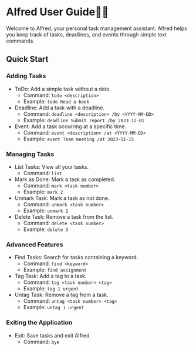 # Alfred User Guide🤵🏻

Welcome to Alfred, your personal task management assistant. Alfred helps you keep track of tasks, deadlines,
and events through simple text commands.

## Quick Start

### Adding Tasks

- ToDo: Add a simple task without a date.
   - Command: `todo <description>`
   - Example: `todo Read a book`
- Deadline: Add a task with a deadline.
   - Command: `deadline <description> /by <YYYY-MM-DD>`
   - Example: `deadline Submit report /by 2023-12-01`
- Event: Add a task occurring at a specific time.
   - Command: `event <description> /at <YYYY-MM-DD>`
   - Example: `event Team meeting /at 2023-11-15`

### Managing Tasks

- List Tasks: View all your tasks.
   - Command: `list`
- Mark as Done: Mark a task as completed.
   - Command: `mark <task number>`
   - Example: `mark 2`
- Unmark Task: Mark a task as not done.
   - Command: `unmark <task number>`
   - Example: `unmark 2`
- Delete Task: Remove a task from the list.
   - Command: `delete <task number>`
   - Example: `delete 3`

### Advanced Features

- Find Tasks: Search for tasks containing a keyword.
   - Command: `find <keyword>`
   - Example: `find assignment`
- Tag Task: Add a tag to a task.
   - Command: `tag <task number> <tag>`
   - Example: `tag 1 urgent`
- Untag Task: Remove a tag from a task.
   - Command: `untag <task number> <tag>`
   - Example: `untag 1 urgent`

### Exiting the Application

- Exit: Save tasks and exit Alfred
   - Command: `bye`